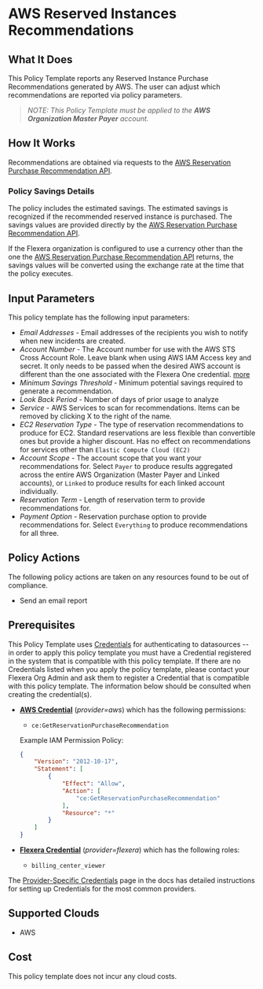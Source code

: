 # AWS Reserved Instances Recommendations

## What It Does

This Policy Template reports any Reserved Instance Purchase Recommendations generated by AWS. The user can adjust which recommendations are reported via policy parameters.

> *NOTE: This Policy Template must be applied to the **AWS Organization Master Payer** account.*

## How It Works

Recommendations are obtained via requests to the [AWS Reservation Purchase Recommendation API](https://docs.aws.amazon.com/aws-cost-management/latest/APIReference/API_GetReservationPurchaseRecommendation.html).

### Policy Savings Details

The policy includes the estimated savings. The estimated savings is recognized if the recommended reserved instance is purchased. The savings values are provided directly by the [AWS Reservation Purchase Recommendation API](https://docs.aws.amazon.com/aws-cost-management/latest/APIReference/API_GetReservationPurchaseRecommendation.html).

If the Flexera organization is configured to use a currency other than the one the [AWS Reservation Purchase Recommendation API](https://docs.aws.amazon.com/aws-cost-management/latest/APIReference/API_GetReservationPurchaseRecommendation.html) returns, the savings values will be converted using the exchange rate at the time that the policy executes.

## Input Parameters

This policy template has the following input parameters:

- *Email Addresses* - Email addresses of the recipients you wish to notify when new incidents are created.
- *Account Number* - The Account number for use with the AWS STS Cross Account Role. Leave blank when using AWS IAM Access key and secret. It only needs to be passed when the desired AWS account is different than the one associated with the Flexera One credential. [more](https://docs.flexera.com/flexera/EN/Automation/ProviderCredentials.htm#automationadmin_1982464505_1123608)
- *Minimum Savings Threshold* - Minimum potential savings required to generate a recommendation.
- *Look Back Period* - Number of days of prior usage to analyze
- *Service* - AWS Services to scan for recommendations. Items can be removed by clicking X to the right of the name.
- *EC2 Reservation Type* - The type of reservation recommendations to produce for EC2. Standard reservations are less flexible than convertible ones but provide a higher discount. Has no effect on recommendations for services other than `Elastic Compute Cloud (EC2)`
- *Account Scope* - The account scope that you want your recommendations for. Select `Payer` to produce results aggregated across the entire AWS Organization (Master Payer and Linked accounts), or `Linked` to produce results for each linked account individually.
- *Reservation Term* - Length of reservation term to provide recommendations for.
- *Payment Option* - Reservation purchase option to provide recommendations for. Select `Everything` to produce recommendations for all three.

## Policy Actions

The following policy actions are taken on any resources found to be out of compliance.

- Send an email report

## Prerequisites

This Policy Template uses [Credentials](https://docs.flexera.com/flexera/EN/Automation/ManagingCredentialsExternal.htm) for authenticating to datasources -- in order to apply this policy template you must have a Credential registered in the system that is compatible with this policy template. If there are no Credentials listed when you apply the policy template, please contact your Flexera Org Admin and ask them to register a Credential that is compatible with this policy template. The information below should be consulted when creating the credential(s).

- [**AWS Credential**](https://docs.flexera.com/flexera/EN/Automation/ProviderCredentials.htm#automationadmin_1982464505_1121575) (*provider=aws*) which has the following permissions:
  - `ce:GetReservationPurchaseRecommendation`

  Example IAM Permission Policy:

  ```json
  {
      "Version": "2012-10-17",
      "Statement": [
          {
              "Effect": "Allow",
              "Action": [
                  "ce:GetReservationPurchaseRecommendation"
              ],
              "Resource": "*"
          }
      ]
  }
  ```

- [**Flexera Credential**](https://docs.flexera.com/flexera/EN/Automation/ProviderCredentials.htm) (*provider=flexera*) which has the following roles:
  - `billing_center_viewer`

The [Provider-Specific Credentials](https://docs.flexera.com/flexera/EN/Automation/ProviderCredentials.htm) page in the docs has detailed instructions for setting up Credentials for the most common providers.

## Supported Clouds

- AWS

## Cost

This policy template does not incur any cloud costs.
